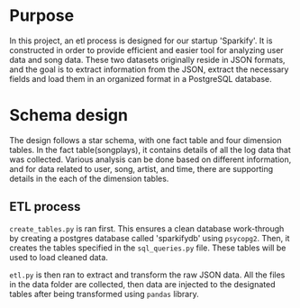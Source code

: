 # Purpose
In this project, an etl process is designed for our startup 'Sparkify'. It is constructed in order to provide efficient and easier tool for analyzing user data and song data. These two datasets originally reside in JSON formats, and the goal is to extract information from the JSON, extract the necessary fields and load them in an organized format in a PostgreSQL database.

# Schema design
The design follows a star schema, with one fact table and four dimension tables. In the fact table(songplays), it contains details of all the log data that was collected. Various analysis can be done based on different information, and for data related to user, song, artist, and time, there are supporting details in the each of the dimension tables.

## ETL process
`create_tables.py` is ran first. This ensures a clean database work-through by creating a postgres database called 'sparkifydb' using `psycopg2`. Then, it creates the tables specified in the `sql_queries.py` file. These tables will be used to load cleaned data.<br />

`etl.py` is then ran to extract and transform the raw JSON data. All the files in the data folder are collected, then data are injected to the designated tables after being transformed using `pandas` library.<br />

